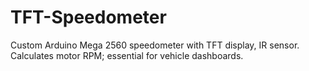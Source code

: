 # TFT-Speedometer
Custom Arduino Mega 2560 speedometer with TFT display, IR sensor. Calculates motor RPM; essential for vehicle dashboards.
